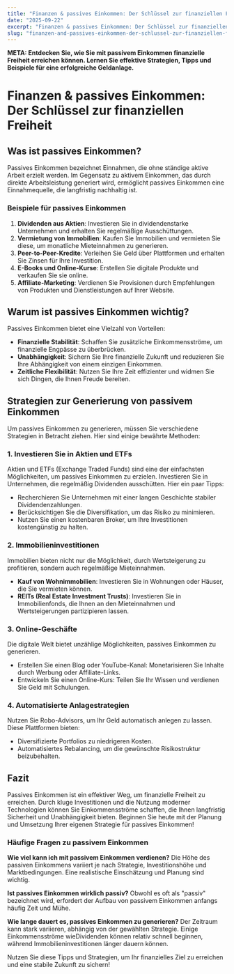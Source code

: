 ```yaml
---
title: "Finanzen & passives Einkommen: Der Schlüssel zur finanziellen Freiheit"
date: "2025-09-22"
excerpt: "Finanzen & passives Einkommen: Der Schlüssel zur finanziellen Freiheit – ein automatisch erstellter Blogartikel."
slug: "finanzen-and-passives-einkommen-der-schlussel-zur-finanziellen-freiheit"
---
```


**META: Entdecken Sie, wie Sie mit passivem Einkommen finanzielle Freiheit erreichen können. Lernen Sie effektive Strategien, Tipps und Beispiele für eine erfolgreiche Geldanlage.**

# Finanzen & passives Einkommen: Der Schlüssel zur finanziellen Freiheit

## Was ist passives Einkommen?

Passives Einkommen bezeichnet Einnahmen, die ohne ständige aktive Arbeit erzielt werden. Im Gegensatz zu aktivem Einkommen, das durch direkte Arbeitsleistung generiert wird, ermöglicht passives Einkommen eine Einnahmequelle, die langfristig nachhaltig ist.

### Beispiele für passives Einkommen

1. **Dividenden aus Aktien**: Investieren Sie in dividendenstarke Unternehmen und erhalten Sie regelmäßige Ausschüttungen.
2. **Vermietung von Immobilien**: Kaufen Sie Immobilien und vermieten Sie diese, um monatliche Mieteinnahmen zu generieren.
3. **Peer-to-Peer-Kredite**: Verleihen Sie Geld über Plattformen und erhalten Sie Zinsen für Ihre Investition.
4. **E-Books und Online-Kurse**: Erstellen Sie digitale Produkte und verkaufen Sie sie online.
5. **Affiliate-Marketing**: Verdienen Sie Provisionen durch Empfehlungen von Produkten und Dienstleistungen auf Ihrer Website.

## Warum ist passives Einkommen wichtig?

Passives Einkommen bietet eine Vielzahl von Vorteilen:

- **Finanzielle Stabilität**: Schaffen Sie zusätzliche Einkommensströme, um finanzielle Engpässe zu überbrücken.
- **Unabhängigkeit**: Sichern Sie Ihre finanzielle Zukunft und reduzieren Sie Ihre Abhängigkeit von einem einzigen Einkommen.
- **Zeitliche Flexibilität**: Nutzen Sie Ihre Zeit effizienter und widmen Sie sich Dingen, die Ihnen Freude bereiten.

## Strategien zur Generierung von passivem Einkommen

Um passives Einkommen zu generieren, müssen Sie verschiedene Strategien in Betracht ziehen. Hier sind einige bewährte Methoden:

### 1. Investieren Sie in Aktien und ETFs

Aktien und ETFs (Exchange Traded Funds) sind eine der einfachsten Möglichkeiten, um passives Einkommen zu erzielen. Investieren Sie in Unternehmen, die regelmäßig Dividenden ausschütten. Hier ein paar Tipps:

- Recherchieren Sie Unternehmen mit einer langen Geschichte stabiler Dividendenzahlungen.
- Berücksichtigen Sie die Diversifikation, um das Risiko zu minimieren.
- Nutzen Sie einen kostenbaren Broker, um Ihre Investitionen kostengünstig zu halten.

### 2. Immobilieninvestitionen

Immobilien bieten nicht nur die Möglichkeit, durch Wertsteigerung zu profitieren, sondern auch regelmäßige Mieteinnahmen.

- **Kauf von Wohnimmobilien**: Investieren Sie in Wohnungen oder Häuser, die Sie vermieten können.
- **REITs (Real Estate Investment Trusts)**: Investieren Sie in Immobilienfonds, die Ihnen an den Mieteinnahmen und Wertsteigerungen partizipieren lassen.

### 3. Online-Geschäfte

Die digitale Welt bietet unzählige Möglichkeiten, passives Einkommen zu generieren.

- Erstellen Sie einen Blog oder YouTube-Kanal: Monetarisieren Sie Inhalte durch Werbung oder Affiliate-Links.
- Entwickeln Sie einen Online-Kurs: Teilen Sie Ihr Wissen und verdienen Sie Geld mit Schulungen.

### 4. Automatisierte Anlagestrategien

Nutzen Sie Robo-Advisors, um Ihr Geld automatisch anlegen zu lassen. Diese Plattformen bieten:

- Diversifizierte Portfolios zu niedrigeren Kosten.
- Automatisiertes Rebalancing, um die gewünschte Risikostruktur beizubehalten.

## Fazit

Passives Einkommen ist ein effektiver Weg, um finanzielle Freiheit zu erreichen. Durch kluge Investitionen und die Nutzung moderner Technologien können Sie Einkommensströme schaffen, die Ihnen langfristig Sicherheit und Unabhängigkeit bieten. Beginnen Sie heute mit der Planung und Umsetzung Ihrer eigenen Strategie für passives Einkommen!

### Häufige Fragen zu passivem Einkommen

**Wie viel kann ich mit passivem Einkommen verdienen?**
Die Höhe des passiven Einkommens variiert je nach Strategie, Investitionshöhe und Marktbedingungen. Eine realistische Einschätzung und Planung sind wichtig.

**Ist passives Einkommen wirklich passiv?**
Obwohl es oft als "passiv" bezeichnet wird, erfordert der Aufbau von passivem Einkommen anfangs häufig Zeit und Mühe.

**Wie lange dauert es, passives Einkommen zu generieren?**
Der Zeitraum kann stark variieren, abhängig von der gewählten Strategie. Einige Einkommensströme wieDividenden können relativ schnell beginnen, während Immobilieninvestitionen länger dauern können. 

Nutzen Sie diese Tipps und Strategien, um Ihr finanzielles Ziel zu erreichen und eine stabile Zukunft zu sichern!